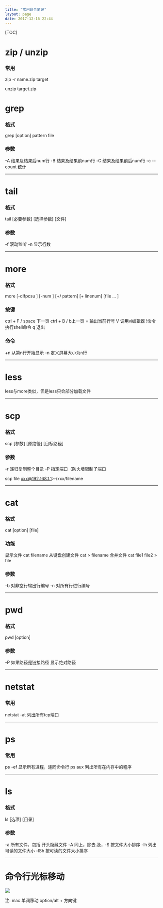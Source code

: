 ```yaml
---
title: "常用命令笔记"
layout: page
date: 2017-12-16 22:44
---
```


[TOC]

# zip / unzip

### 常用

zip -r name.zip target

unzip target.zip

# grep

### 格式

grep [option] pattern file

### 参数

-A<num> 结果及结果后num行
-B<num> 结果及结果前num行
-C<num> 结果及结果前后num行
-c --count 统计

---

# tail

### 格式

tail [必要参数] [选择参数] [文件]

### 参数

-f 滚动监听
-n<num> 显示行数

---

# more

### 格式

more [-dlfpcsu ] [-num ] [+/ pattern] [+ linenum] [file ... ] 

### 按键
ctrl + F / space 下一页 
ctrl + B / b上一页
=        输出当前行号
V        调用vi编辑器
!命令   执行shell命令
q         退出

### 命令

+n 从第n行开始显示
-n 定义屏幕大小为n行

---

# less

less与more类似，但是less只会部分加载文件

---

# scp

### 格式

scp [参数] [原路径] [目标路径]

### 参数

-r 递归复制整个目录
-P 指定端口（防火墙限制了端口

scp file xxx@192.168.1.1:~/xxx/filename

---

# cat

### 格式

cat [option] [file]

### 功能

显示文件 cat filename
从键盘创建文件 cat > filename
合并文件 cat file1 file2 > file

### 参数

-b 对非空行输出行编号
-n 对所有行进行编号

---

# pwd

### 格式

pwd [option]

### 参数

-P 如果路径是链接路径 显示绝对路径

---

# netstat

### 常用

netstat -at 列出所有tcp端口

---

# ps

### 常用

ps -ef 显示所有进程，连同命令行
ps aux 列出所有在内存中的程序

---

# ls

### 格式

ls [选项] [目录]

### 参数

-a 所有文件，包括.开头隐藏文件
-A 同上，除去.及..
-S 按文件大小排序
-lh 列出可读的文件大小
-lSh 按可读的文件大小排序

---

# 命令行光标移动

![](https://wx2.sinaimg.cn/mw690/cfce7b59ly1fnvicbi7haj20nu080t9e.jpg)

注: mac 单词移动 option/alt + 方向键
